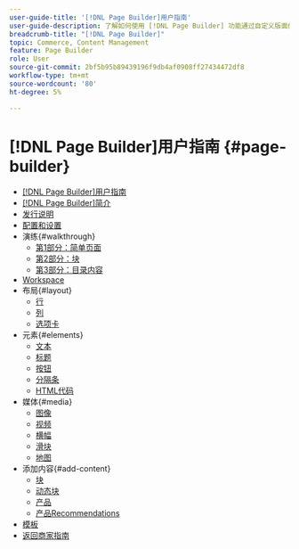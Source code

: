 ```yaml
---
user-guide-title: '[!DNL Page Builder]用户指南'
user-guide-description: 了解如何使用 [!DNL Page Builder] 功能通过自定义版面创建内容丰富的页面，以增强您的视觉叙事能力，并提高客户参与度和忠诚度。
breadcrumb-title: "[!DNL Page Builder]"
topic: Commerce, Content Management
feature: Page Builder
role: User
source-git-commit: 2bf5b95b89439196f9db4af0908ff27434472df8
workflow-type: tm+mt
source-wordcount: '80'
ht-degree: 5%

---
```



# [!DNL Page Builder]用户指南 {#page-builder}

- [[!DNL Page Builder]用户指南](guide-overview.md)
- [ [!DNL Page Builder]简介](introduction.md)
- [发行说明](release-notes.md)
- [配置和设置](setup.md)
- 演练{#walkthrough}
   - [第1部分：简单页面](1-simple-page.md)
   - [第2部分：块](2-blocks.md)
   - [第3部分：目录内容](3-catalog-content.md)
- [Workspace](workspace.md)
- 布局{#layout}
   - [行](row.md)
   - [列](column.md)
   - [选项卡](tabs.md)
- 元素{#elements}
   - [文本](text.md)
   - [标题](heading.md)
   - [按钮](buttons.md)
   - [分隔条](divider.md)
   - [HTML代码](html-code.md)
- 媒体{#media}
   - [图像](image.md)
   - [视频](video.md)
   - [横幅](banner.md)
   - [滑块](slider.md)
   - [地图](map.md)
- 添加内容{#add-content}
   - [块](block.md)
   - [动态块](dynamic-block.md)
   - [产品](products.md)
   - [产品Recommendations](recommendations.md)
- [模板](templates.md)
- [返回商家指南](https://experienceleague.adobe.com/en/docs/commerce-admin/user-guides/home)

